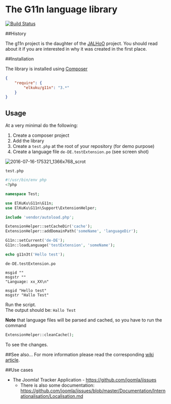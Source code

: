 # The G11n language library

[![Build Status](https://travis-ci.org/elkuku/g11n.svg?branch=master)](https://travis-ci.org/elkuku/g11n)


##History

The g11n project is the daughter of the [JALHoO](http://wiki.joomla-nafu.de/joomla-dokumentation/Benutzer:Elkuku/Proyektz/JALHOO) project. You should read about it if you are interested in why it was created in the first place.

##Installation

The library is installed using [Composer](http://getcomposer.org/)

```json
{
	"require": {
		"elkuku/g11n": "3.*"
	}
}
```

## Usage

At a very minimal do the following:

1. Create a composer project
1. Add the library
1. Create a `test.php` at the root of your repository (for demo purpose)
1. Create a language file `de-DE.testExtension.po` (see screen shot)

![2016-07-16-175321_1366x768_scrot](https://cloud.githubusercontent.com/assets/33978/16897693/bcf573dc-4b7e-11e6-8a4e-999349e1bb3f.png)

`test.php`
```php
#!/usr/bin/env php
<?php

namespace Test;

use ElKuKu\G11n\G11n;
use ElKuKu\G11n\Support\ExtensionHelper;

include 'vendor/autoload.php';

ExtensionHelper::setCacheDir('cache');
ExtensionHelper::addDomainPath('someName', 'languageDir');

G11n::setCurrent('de-DE');
G11n::loadLanguage('testExtension', 'someName');

echo g11n3t('Hello test');
```

`de-DE.testExtension.po`
```po
msgid ""
msgstr ""
"Language: xx_XX\n"

msgid "Hello test"
msgstr "Hallo Test"
```

Run the script.<br />
The output should be: `Hallo Test`

**Note** that language files will be parsed and cached, so you have to run the command

```php
ExtensionHelper::cleanCache();
```

To see the changes.

##See also...
For more information please read the corresponding [wiki article](http://wiki.joomla-nafu.de/joomla-dokumentation/Benutzer:Elkuku/Proyektz/g11n).

##Use cases

* The Joomla! Tracker Application - https://github.com/joomla/jissues
    * There is also some documentation: https://github.com/joomla/jissues/blob/master/Documentation/Internationalisation/Localisation.md
